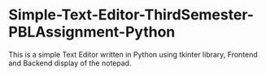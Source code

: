 # Simple-Text-Editor-ThirdSemester-PBLAssignment-Python
This is a simple Text Editor written in Python using tkinter library, Frontend and Backend display of the notepad.
